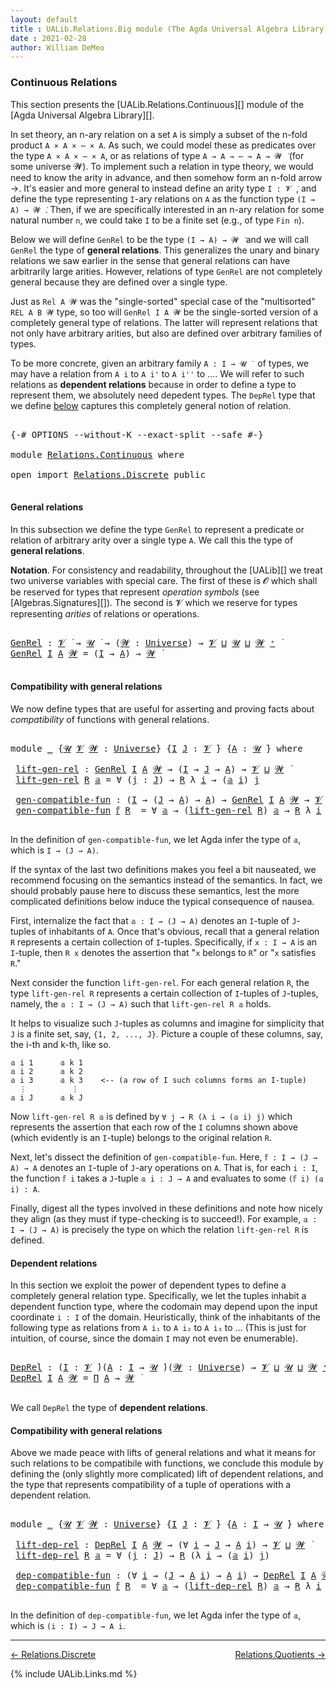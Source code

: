 ```yaml
---
layout: default
title : UALib.Relations.Big module (The Agda Universal Algebra Library)
date : 2021-02-28
author: William DeMeo
---
```


### <a id="big-relations">Continuous Relations</a>

This section presents the [UALib.Relations.Continuous][] module of the [Agda Universal Algebra Library][].

In set theory, an n-ary relation on a set `A` is simply a subset of the n-fold product `A × A × ⋯ × A`.  As such, we could model these as predicates over the type `A × A × ⋯ × A`, or as relations of type `A → A → ⋯ → A → 𝓦 ̇` (for some universe 𝓦).  To implement such a relation in type theory, we would need to know the arity in advance, and then somehow form an n-fold arrow →.  It's easier and more general to instead define an arity type `I : 𝓥 ̇`, and define the type representing `I`-ary relations on `A` as the function type `(I → A) → 𝓦 ̇`.  Then, if we are specifically interested in an n-ary relation for some natural number `n`, we could take `I` to be a finite set (e.g., of type `Fin n`).

Below we will define `GenRel` to be the type `(I → A) → 𝓦 ̇` and we will call `GenRel` the type of **general relations**.  This generalizes the unary and binary relations we saw earlier in the sense that general relations can have arbitrarily large arities. However, relations of type `GenRel` are not completely general because they are defined over a single type.

Just as `Rel A 𝓦` was the "single-sorted" special case of the "multisorted" `REL A B 𝓦` type, so too will `GenRel I A 𝓦` be the single-sorted version of a completely general type of relations. The latter will represent relations that not only have arbitrary arities, but also are defined over arbitrary families of types.

To be more concrete, given an arbitrary family `A : I → 𝓤 ̇ ` of types, we may have a relation from `A i` to `A i'` to `A i''` to ….  We will refer to such relations as **dependent relations** because in order to define a type to represent them, we absolutely need depedent types.  The `DepRel` type that we define [below](Relations.Continuous.html#dependent-relations) captures this completely general notion of relation.

<pre class="Agda">

<a id="2129" class="Symbol">{-#</a> <a id="2133" class="Keyword">OPTIONS</a> <a id="2141" class="Pragma">--without-K</a> <a id="2153" class="Pragma">--exact-split</a> <a id="2167" class="Pragma">--safe</a> <a id="2174" class="Symbol">#-}</a>

<a id="2179" class="Keyword">module</a> <a id="2186" href="Relations.Continuous.html" class="Module">Relations.Continuous</a> <a id="2207" class="Keyword">where</a>

<a id="2214" class="Keyword">open</a> <a id="2219" class="Keyword">import</a> <a id="2226" href="Relations.Discrete.html" class="Module">Relations.Discrete</a> <a id="2245" class="Keyword">public</a>

</pre>

#### <a id="general-relations">General relations</a>

In this subsection we define the type `GenRel` to represent a predicate or relation of arbitrary arity over a single type `A`. We call this the type of **general relations**.

**Notation**. For consistency and readability, throughout the [UALib][] we treat two universe variables with special care.  The first of these is 𝓞 which shall be reserved for types that represent *operation symbols* (see [Algebras.Signatures][]). The second is 𝓥 which we reserve for types representing *arities* of relations or operations.

<pre class="Agda">

<a id="GenRel"></a><a id="2852" href="Relations.Continuous.html#2852" class="Function">GenRel</a> <a id="2859" class="Symbol">:</a> <a id="2861" href="Universes.html#262" class="Generalizable">𝓥</a> <a id="2863" href="Universes.html#403" class="Function Operator">̇</a> <a id="2865" class="Symbol">→</a> <a id="2867" href="Universes.html#260" class="Generalizable">𝓤</a> <a id="2869" href="Universes.html#403" class="Function Operator">̇</a> <a id="2871" class="Symbol">→</a> <a id="2873" class="Symbol">(</a><a id="2874" href="Relations.Continuous.html#2874" class="Bound">𝓦</a> <a id="2876" class="Symbol">:</a> <a id="2878" href="Agda.Primitive.html#423" class="Postulate">Universe</a><a id="2886" class="Symbol">)</a> <a id="2888" class="Symbol">→</a> <a id="2890" href="Universes.html#262" class="Generalizable">𝓥</a> <a id="2892" href="Agda.Primitive.html#636" class="Primitive Operator">⊔</a> <a id="2894" href="Universes.html#260" class="Generalizable">𝓤</a> <a id="2896" href="Agda.Primitive.html#636" class="Primitive Operator">⊔</a> <a id="2898" href="Relations.Continuous.html#2874" class="Bound">𝓦</a> <a id="2900" href="Agda.Primitive.html#606" class="Primitive Operator">⁺</a> <a id="2902" href="Universes.html#403" class="Function Operator">̇</a>
<a id="2904" href="Relations.Continuous.html#2852" class="Function">GenRel</a> <a id="2911" href="Relations.Continuous.html#2911" class="Bound">I</a> <a id="2913" href="Relations.Continuous.html#2913" class="Bound">A</a> <a id="2915" href="Relations.Continuous.html#2915" class="Bound">𝓦</a> <a id="2917" class="Symbol">=</a> <a id="2919" class="Symbol">(</a><a id="2920" href="Relations.Continuous.html#2911" class="Bound">I</a> <a id="2922" class="Symbol">→</a> <a id="2924" href="Relations.Continuous.html#2913" class="Bound">A</a><a id="2925" class="Symbol">)</a> <a id="2927" class="Symbol">→</a> <a id="2929" href="Relations.Continuous.html#2915" class="Bound">𝓦</a> <a id="2931" href="Universes.html#403" class="Function Operator">̇</a>

</pre>


#### <a id="compatibility-with-general-relations">Compatibility with general relations</a>

We now define types that are useful for asserting and proving facts about *compatibility* of functions with general relations.

<pre class="Agda">

<a id="3181" class="Keyword">module</a> <a id="3188" href="Relations.Continuous.html#3188" class="Module">_</a> <a id="3190" class="Symbol">{</a><a id="3191" href="Relations.Continuous.html#3191" class="Bound">𝓤</a> <a id="3193" href="Relations.Continuous.html#3193" class="Bound">𝓥</a> <a id="3195" href="Relations.Continuous.html#3195" class="Bound">𝓦</a> <a id="3197" class="Symbol">:</a> <a id="3199" href="Agda.Primitive.html#423" class="Postulate">Universe</a><a id="3207" class="Symbol">}</a> <a id="3209" class="Symbol">{</a><a id="3210" href="Relations.Continuous.html#3210" class="Bound">I</a> <a id="3212" href="Relations.Continuous.html#3212" class="Bound">J</a> <a id="3214" class="Symbol">:</a> <a id="3216" href="Relations.Continuous.html#3193" class="Bound">𝓥</a> <a id="3218" href="Universes.html#403" class="Function Operator">̇</a><a id="3219" class="Symbol">}</a> <a id="3221" class="Symbol">{</a><a id="3222" href="Relations.Continuous.html#3222" class="Bound">A</a> <a id="3224" class="Symbol">:</a> <a id="3226" href="Relations.Continuous.html#3191" class="Bound">𝓤</a> <a id="3228" href="Universes.html#403" class="Function Operator">̇</a><a id="3229" class="Symbol">}</a> <a id="3231" class="Keyword">where</a>

 <a id="3239" href="Relations.Continuous.html#3239" class="Function">lift-gen-rel</a> <a id="3252" class="Symbol">:</a> <a id="3254" href="Relations.Continuous.html#2852" class="Function">GenRel</a> <a id="3261" href="Relations.Continuous.html#3210" class="Bound">I</a> <a id="3263" href="Relations.Continuous.html#3222" class="Bound">A</a> <a id="3265" href="Relations.Continuous.html#3195" class="Bound">𝓦</a> <a id="3267" class="Symbol">→</a> <a id="3269" class="Symbol">(</a><a id="3270" href="Relations.Continuous.html#3210" class="Bound">I</a> <a id="3272" class="Symbol">→</a> <a id="3274" href="Relations.Continuous.html#3212" class="Bound">J</a> <a id="3276" class="Symbol">→</a> <a id="3278" href="Relations.Continuous.html#3222" class="Bound">A</a><a id="3279" class="Symbol">)</a> <a id="3281" class="Symbol">→</a> <a id="3283" href="Relations.Continuous.html#3193" class="Bound">𝓥</a> <a id="3285" href="Agda.Primitive.html#636" class="Primitive Operator">⊔</a> <a id="3287" href="Relations.Continuous.html#3195" class="Bound">𝓦</a> <a id="3289" href="Universes.html#403" class="Function Operator">̇</a>
 <a id="3292" href="Relations.Continuous.html#3239" class="Function">lift-gen-rel</a> <a id="3305" href="Relations.Continuous.html#3305" class="Bound">R</a> <a id="3307" href="Relations.Continuous.html#3307" class="Bound">𝕒</a> <a id="3309" class="Symbol">=</a> <a id="3311" class="Symbol">∀</a> <a id="3313" class="Symbol">(</a><a id="3314" href="Relations.Continuous.html#3314" class="Bound">j</a> <a id="3316" class="Symbol">:</a> <a id="3318" href="Relations.Continuous.html#3212" class="Bound">J</a><a id="3319" class="Symbol">)</a> <a id="3321" class="Symbol">→</a> <a id="3323" href="Relations.Continuous.html#3305" class="Bound">R</a> <a id="3325" class="Symbol">λ</a> <a id="3327" href="Relations.Continuous.html#3327" class="Bound">i</a> <a id="3329" class="Symbol">→</a> <a id="3331" class="Symbol">(</a><a id="3332" href="Relations.Continuous.html#3307" class="Bound">𝕒</a> <a id="3334" href="Relations.Continuous.html#3327" class="Bound">i</a><a id="3335" class="Symbol">)</a> <a id="3337" href="Relations.Continuous.html#3314" class="Bound">j</a>

 <a id="3341" href="Relations.Continuous.html#3341" class="Function">gen-compatible-fun</a> <a id="3360" class="Symbol">:</a> <a id="3362" class="Symbol">(</a><a id="3363" href="Relations.Continuous.html#3210" class="Bound">I</a> <a id="3365" class="Symbol">→</a> <a id="3367" class="Symbol">(</a><a id="3368" href="Relations.Continuous.html#3212" class="Bound">J</a> <a id="3370" class="Symbol">→</a> <a id="3372" href="Relations.Continuous.html#3222" class="Bound">A</a><a id="3373" class="Symbol">)</a> <a id="3375" class="Symbol">→</a> <a id="3377" href="Relations.Continuous.html#3222" class="Bound">A</a><a id="3378" class="Symbol">)</a> <a id="3380" class="Symbol">→</a> <a id="3382" href="Relations.Continuous.html#2852" class="Function">GenRel</a> <a id="3389" href="Relations.Continuous.html#3210" class="Bound">I</a> <a id="3391" href="Relations.Continuous.html#3222" class="Bound">A</a> <a id="3393" href="Relations.Continuous.html#3195" class="Bound">𝓦</a> <a id="3395" class="Symbol">→</a> <a id="3397" href="Relations.Continuous.html#3193" class="Bound">𝓥</a> <a id="3399" href="Agda.Primitive.html#636" class="Primitive Operator">⊔</a> <a id="3401" href="Relations.Continuous.html#3191" class="Bound">𝓤</a> <a id="3403" href="Agda.Primitive.html#636" class="Primitive Operator">⊔</a> <a id="3405" href="Relations.Continuous.html#3195" class="Bound">𝓦</a> <a id="3407" href="Universes.html#403" class="Function Operator">̇</a>
 <a id="3410" href="Relations.Continuous.html#3341" class="Function">gen-compatible-fun</a> <a id="3429" href="Relations.Continuous.html#3429" class="Bound">𝕗</a> <a id="3431" href="Relations.Continuous.html#3431" class="Bound">R</a>  <a id="3434" class="Symbol">=</a> <a id="3436" class="Symbol">∀</a> <a id="3438" href="Relations.Continuous.html#3438" class="Bound">𝕒</a> <a id="3440" class="Symbol">→</a> <a id="3442" class="Symbol">(</a><a id="3443" href="Relations.Continuous.html#3239" class="Function">lift-gen-rel</a> <a id="3456" href="Relations.Continuous.html#3431" class="Bound">R</a><a id="3457" class="Symbol">)</a> <a id="3459" href="Relations.Continuous.html#3438" class="Bound">𝕒</a> <a id="3461" class="Symbol">→</a> <a id="3463" href="Relations.Continuous.html#3431" class="Bound">R</a> <a id="3465" class="Symbol">λ</a> <a id="3467" href="Relations.Continuous.html#3467" class="Bound">i</a> <a id="3469" class="Symbol">→</a> <a id="3471" class="Symbol">(</a><a id="3472" href="Relations.Continuous.html#3429" class="Bound">𝕗</a> <a id="3474" href="Relations.Continuous.html#3467" class="Bound">i</a><a id="3475" class="Symbol">)</a> <a id="3477" class="Symbol">(</a><a id="3478" href="Relations.Continuous.html#3438" class="Bound">𝕒</a> <a id="3480" href="Relations.Continuous.html#3467" class="Bound">i</a><a id="3481" class="Symbol">)</a>

</pre>

In the definition of `gen-compatible-fun`, we let Agda infer the type of `𝕒`, which is `I → (J → A)`.

If the syntax of the last two definitions makes you feel a bit nauseated, we recommend focusing on the semantics instead of the semantics.  In fact, we should probably pause here to discuss these semantics, lest the more complicated definitions below induce the typical consequence of nausea.

First, internalize the fact that `𝕒 : I → (J → A)` denotes an `I`-tuple of `J`-tuples of inhabitants of `A`. Once that's obvious, recall that a general relation `R` represents a certain collection of `I`-tuples. Specifically, if `x : I → A` is an `I`-tuple, then `R x` denotes the assertion that "`x` belongs to `R`" or "`x` satisfies `R`."

Next consider the function `lift-gen-rel`.  For each general relation `R`, the type `lift-gen-rel R` represents a certain collection of `I`-tuples of `J`-tuples, namely, the `𝕒 : I → (J → A)` such that `lift-gen-rel R 𝕒` holds.

It helps to visualize such `J`-tuples as columns and imagine for simplicity that `J` is a finite set, say, `{1, 2, ..., J}`.  Picture a couple of these columns, say, the i-th and k-th, like so.

```
𝕒 i 1      𝕒 k 1
𝕒 i 2      𝕒 k 2
𝕒 i 3      𝕒 k 3    <-- (a row of I such columns forms an I-tuple)
  ⋮          ⋮
𝕒 i J      𝕒 k J
```

Now `lift-gen-rel R 𝕒` is defined by `∀ j → R (λ i → (𝕒 i) j)` which represents the assertion that each row of the `I` columns shown above (which evidently is an `I`-tuple) belongs to the original relation `R`.

Next, let's dissect the definition of `gen-compatible-fun`.  Here, `𝕗 : I → (J → A) → A` denotes an `I`-tuple of `J`-ary operations on `A`.  That is, for each `i : I`, the function `𝕗 i` takes a `J`-tuple `𝕒 i : J → A` and evaluates to some `(𝕗 i) (𝕒 i) : A`.

Finally, digest all the types involved in these definitions and note how nicely they align (as they must if type-checking is to succeed!).  For example, `𝕒 : I → (J → A)` is precisely the type on which the relation `lift-gen-rel R` is defined.


#### <a id="dependent-relations">Dependent relations</a>

In this section we exploit the power of dependent types to define a completely general relation type.  Specifically, we let the tuples inhabit a dependent function type, where the codomain may depend upon the input coordinate `i : I` of the domain. Heuristically, think of the inhabitants of the following type as relations from `A i₁` to `A i₂` to `A i₃` to …  (This is just for intuition, of course, since the domain `I` may not even be enumerable).

<pre class="Agda">

<a id="DepRel"></a><a id="6045" href="Relations.Continuous.html#6045" class="Function">DepRel</a> <a id="6052" class="Symbol">:</a> <a id="6054" class="Symbol">(</a><a id="6055" href="Relations.Continuous.html#6055" class="Bound">I</a> <a id="6057" class="Symbol">:</a> <a id="6059" href="Universes.html#262" class="Generalizable">𝓥</a> <a id="6061" href="Universes.html#403" class="Function Operator">̇</a><a id="6062" class="Symbol">)(</a><a id="6064" href="Relations.Continuous.html#6064" class="Bound">A</a> <a id="6066" class="Symbol">:</a> <a id="6068" href="Relations.Continuous.html#6055" class="Bound">I</a> <a id="6070" class="Symbol">→</a> <a id="6072" href="Universes.html#260" class="Generalizable">𝓤</a> <a id="6074" href="Universes.html#403" class="Function Operator">̇</a><a id="6075" class="Symbol">)(</a><a id="6077" href="Relations.Continuous.html#6077" class="Bound">𝓦</a> <a id="6079" class="Symbol">:</a> <a id="6081" href="Agda.Primitive.html#423" class="Postulate">Universe</a><a id="6089" class="Symbol">)</a> <a id="6091" class="Symbol">→</a> <a id="6093" href="Universes.html#262" class="Generalizable">𝓥</a> <a id="6095" href="Agda.Primitive.html#636" class="Primitive Operator">⊔</a> <a id="6097" href="Universes.html#260" class="Generalizable">𝓤</a> <a id="6099" href="Agda.Primitive.html#636" class="Primitive Operator">⊔</a> <a id="6101" href="Relations.Continuous.html#6077" class="Bound">𝓦</a> <a id="6103" href="Agda.Primitive.html#606" class="Primitive Operator">⁺</a> <a id="6105" href="Universes.html#403" class="Function Operator">̇</a>
<a id="6107" href="Relations.Continuous.html#6045" class="Function">DepRel</a> <a id="6114" href="Relations.Continuous.html#6114" class="Bound">I</a> <a id="6116" href="Relations.Continuous.html#6116" class="Bound">A</a> <a id="6118" href="Relations.Continuous.html#6118" class="Bound">𝓦</a> <a id="6120" class="Symbol">=</a> <a id="6122" href="MGS-MLTT.html#3562" class="Function">Π</a> <a id="6124" href="Relations.Continuous.html#6116" class="Bound">A</a> <a id="6126" class="Symbol">→</a> <a id="6128" href="Relations.Continuous.html#6118" class="Bound">𝓦</a> <a id="6130" href="Universes.html#403" class="Function Operator">̇</a>

</pre>

We call `DepRel` the type of **dependent relations**.

#### <a id="compatibility-with-general-relations">Compatibility with general relations</a>

Above we made peace with lifts of general relations and what it means for such relations to be compatibile with functions, we conclude this module by defining the (only slightly more complicated) lift of dependent relations, and the type that represents compatibility of a tuple of operations with a dependent relation.

<pre class="Agda">

<a id="6627" class="Keyword">module</a> <a id="6634" href="Relations.Continuous.html#6634" class="Module">_</a> <a id="6636" class="Symbol">{</a><a id="6637" href="Relations.Continuous.html#6637" class="Bound">𝓤</a> <a id="6639" href="Relations.Continuous.html#6639" class="Bound">𝓥</a> <a id="6641" href="Relations.Continuous.html#6641" class="Bound">𝓦</a> <a id="6643" class="Symbol">:</a> <a id="6645" href="Agda.Primitive.html#423" class="Postulate">Universe</a><a id="6653" class="Symbol">}</a> <a id="6655" class="Symbol">{</a><a id="6656" href="Relations.Continuous.html#6656" class="Bound">I</a> <a id="6658" href="Relations.Continuous.html#6658" class="Bound">J</a> <a id="6660" class="Symbol">:</a> <a id="6662" href="Relations.Continuous.html#6639" class="Bound">𝓥</a> <a id="6664" href="Universes.html#403" class="Function Operator">̇</a><a id="6665" class="Symbol">}</a> <a id="6667" class="Symbol">{</a><a id="6668" href="Relations.Continuous.html#6668" class="Bound">A</a> <a id="6670" class="Symbol">:</a> <a id="6672" href="Relations.Continuous.html#6656" class="Bound">I</a> <a id="6674" class="Symbol">→</a> <a id="6676" href="Relations.Continuous.html#6637" class="Bound">𝓤</a> <a id="6678" href="Universes.html#403" class="Function Operator">̇</a><a id="6679" class="Symbol">}</a> <a id="6681" class="Keyword">where</a>

 <a id="6689" href="Relations.Continuous.html#6689" class="Function">lift-dep-rel</a> <a id="6702" class="Symbol">:</a> <a id="6704" href="Relations.Continuous.html#6045" class="Function">DepRel</a> <a id="6711" href="Relations.Continuous.html#6656" class="Bound">I</a> <a id="6713" href="Relations.Continuous.html#6668" class="Bound">A</a> <a id="6715" href="Relations.Continuous.html#6641" class="Bound">𝓦</a> <a id="6717" class="Symbol">→</a> <a id="6719" class="Symbol">(∀</a> <a id="6722" href="Relations.Continuous.html#6722" class="Bound">i</a> <a id="6724" class="Symbol">→</a> <a id="6726" href="Relations.Continuous.html#6658" class="Bound">J</a> <a id="6728" class="Symbol">→</a> <a id="6730" href="Relations.Continuous.html#6668" class="Bound">A</a> <a id="6732" href="Relations.Continuous.html#6722" class="Bound">i</a><a id="6733" class="Symbol">)</a> <a id="6735" class="Symbol">→</a> <a id="6737" href="Relations.Continuous.html#6639" class="Bound">𝓥</a> <a id="6739" href="Agda.Primitive.html#636" class="Primitive Operator">⊔</a> <a id="6741" href="Relations.Continuous.html#6641" class="Bound">𝓦</a> <a id="6743" href="Universes.html#403" class="Function Operator">̇</a>
 <a id="6746" href="Relations.Continuous.html#6689" class="Function">lift-dep-rel</a> <a id="6759" href="Relations.Continuous.html#6759" class="Bound">R</a> <a id="6761" href="Relations.Continuous.html#6761" class="Bound">𝕒</a> <a id="6763" class="Symbol">=</a> <a id="6765" class="Symbol">∀</a> <a id="6767" class="Symbol">(</a><a id="6768" href="Relations.Continuous.html#6768" class="Bound">j</a> <a id="6770" class="Symbol">:</a> <a id="6772" href="Relations.Continuous.html#6658" class="Bound">J</a><a id="6773" class="Symbol">)</a> <a id="6775" class="Symbol">→</a> <a id="6777" href="Relations.Continuous.html#6759" class="Bound">R</a> <a id="6779" class="Symbol">(λ</a> <a id="6782" href="Relations.Continuous.html#6782" class="Bound">i</a> <a id="6784" class="Symbol">→</a> <a id="6786" class="Symbol">(</a><a id="6787" href="Relations.Continuous.html#6761" class="Bound">𝕒</a> <a id="6789" href="Relations.Continuous.html#6782" class="Bound">i</a><a id="6790" class="Symbol">)</a> <a id="6792" href="Relations.Continuous.html#6768" class="Bound">j</a><a id="6793" class="Symbol">)</a>

 <a id="6797" href="Relations.Continuous.html#6797" class="Function">dep-compatible-fun</a> <a id="6816" class="Symbol">:</a> <a id="6818" class="Symbol">(∀</a> <a id="6821" href="Relations.Continuous.html#6821" class="Bound">i</a> <a id="6823" class="Symbol">→</a> <a id="6825" class="Symbol">(</a><a id="6826" href="Relations.Continuous.html#6658" class="Bound">J</a> <a id="6828" class="Symbol">→</a> <a id="6830" href="Relations.Continuous.html#6668" class="Bound">A</a> <a id="6832" href="Relations.Continuous.html#6821" class="Bound">i</a><a id="6833" class="Symbol">)</a> <a id="6835" class="Symbol">→</a> <a id="6837" href="Relations.Continuous.html#6668" class="Bound">A</a> <a id="6839" href="Relations.Continuous.html#6821" class="Bound">i</a><a id="6840" class="Symbol">)</a> <a id="6842" class="Symbol">→</a> <a id="6844" href="Relations.Continuous.html#6045" class="Function">DepRel</a> <a id="6851" href="Relations.Continuous.html#6656" class="Bound">I</a> <a id="6853" href="Relations.Continuous.html#6668" class="Bound">A</a> <a id="6855" href="Relations.Continuous.html#6641" class="Bound">𝓦</a> <a id="6857" class="Symbol">→</a> <a id="6859" href="Relations.Continuous.html#6639" class="Bound">𝓥</a> <a id="6861" href="Agda.Primitive.html#636" class="Primitive Operator">⊔</a> <a id="6863" href="Relations.Continuous.html#6637" class="Bound">𝓤</a> <a id="6865" href="Agda.Primitive.html#636" class="Primitive Operator">⊔</a> <a id="6867" href="Relations.Continuous.html#6641" class="Bound">𝓦</a> <a id="6869" href="Universes.html#403" class="Function Operator">̇</a>
 <a id="6872" href="Relations.Continuous.html#6797" class="Function">dep-compatible-fun</a> <a id="6891" href="Relations.Continuous.html#6891" class="Bound">𝕗</a> <a id="6893" href="Relations.Continuous.html#6893" class="Bound">R</a>  <a id="6896" class="Symbol">=</a> <a id="6898" class="Symbol">∀</a> <a id="6900" href="Relations.Continuous.html#6900" class="Bound">𝕒</a> <a id="6902" class="Symbol">→</a> <a id="6904" class="Symbol">(</a><a id="6905" href="Relations.Continuous.html#6689" class="Function">lift-dep-rel</a> <a id="6918" href="Relations.Continuous.html#6893" class="Bound">R</a><a id="6919" class="Symbol">)</a> <a id="6921" href="Relations.Continuous.html#6900" class="Bound">𝕒</a> <a id="6923" class="Symbol">→</a> <a id="6925" href="Relations.Continuous.html#6893" class="Bound">R</a> <a id="6927" class="Symbol">λ</a> <a id="6929" href="Relations.Continuous.html#6929" class="Bound">i</a> <a id="6931" class="Symbol">→</a> <a id="6933" class="Symbol">(</a><a id="6934" href="Relations.Continuous.html#6891" class="Bound">𝕗</a> <a id="6936" href="Relations.Continuous.html#6929" class="Bound">i</a><a id="6937" class="Symbol">)(</a><a id="6939" href="Relations.Continuous.html#6900" class="Bound">𝕒</a> <a id="6941" href="Relations.Continuous.html#6929" class="Bound">i</a><a id="6942" class="Symbol">)</a>

</pre>

In the definition of `dep-compatible-fun`, we let Agda infer the type of `𝕒`, which is `(i : I) → J → A i`.


--------------------------------------

<p></p>

[← Relations.Discrete](Relations.Discrete.html)
<span style="float:right;">[Relations.Quotients →](Relations.Quotients.html)</span>

{% include UALib.Links.md %}
